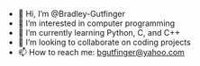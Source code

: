 - 👋 Hi, I’m @Bradley-Gutfinger
- 👀 I’m interested in computer programming
- 🌱 I’m currently learning Python, C, and C++
- 💞️ I’m looking to collaborate on coding projects
- 📫 How to reach me: bgutfinger@yahoo.com

<!---
Bradley-Gutfinger/Bradley-Gutfinger is a ✨ special ✨ repository because its `README.md` (this file) appears on your GitHub profile.
You can click the Preview link to take a look at your changes.
--->
